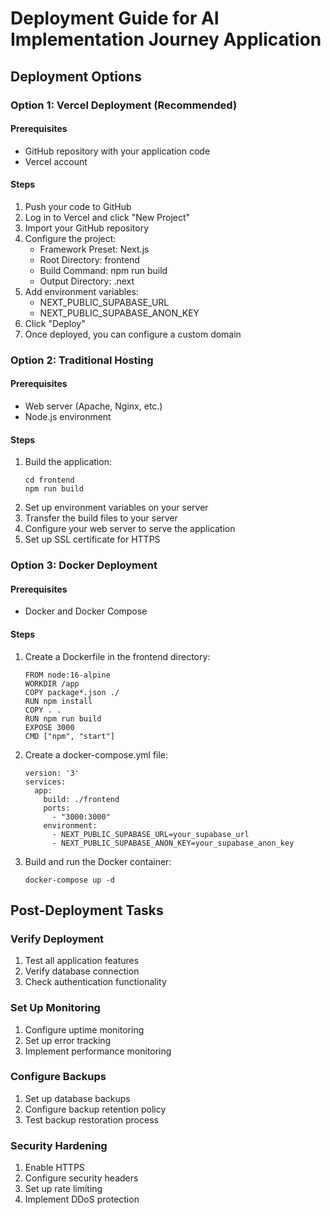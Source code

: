 # Deployment Guide for AI Implementation Journey Application

## Deployment Options

### Option 1: Vercel Deployment (Recommended)

#### Prerequisites
- GitHub repository with your application code
- Vercel account

#### Steps
1. Push your code to GitHub
2. Log in to Vercel and click "New Project"
3. Import your GitHub repository
4. Configure the project:
   - Framework Preset: Next.js
   - Root Directory: frontend
   - Build Command: npm run build
   - Output Directory: .next
5. Add environment variables:
   - NEXT_PUBLIC_SUPABASE_URL
   - NEXT_PUBLIC_SUPABASE_ANON_KEY
6. Click "Deploy"
7. Once deployed, you can configure a custom domain

### Option 2: Traditional Hosting

#### Prerequisites
- Web server (Apache, Nginx, etc.)
- Node.js environment

#### Steps
1. Build the application:
   ```
   cd frontend
   npm run build
   ```
2. Set up environment variables on your server
3. Transfer the build files to your server
4. Configure your web server to serve the application
5. Set up SSL certificate for HTTPS

### Option 3: Docker Deployment

#### Prerequisites
- Docker and Docker Compose

#### Steps
1. Create a Dockerfile in the frontend directory:
   ```
   FROM node:16-alpine
   WORKDIR /app
   COPY package*.json ./
   RUN npm install
   COPY . .
   RUN npm run build
   EXPOSE 3000
   CMD ["npm", "start"]
   ```
2. Create a docker-compose.yml file:
   ```
   version: '3'
   services:
     app:
       build: ./frontend
       ports:
         - "3000:3000"
       environment:
         - NEXT_PUBLIC_SUPABASE_URL=your_supabase_url
         - NEXT_PUBLIC_SUPABASE_ANON_KEY=your_supabase_anon_key
   ```
3. Build and run the Docker container:
   ```
   docker-compose up -d
   ```

## Post-Deployment Tasks

### Verify Deployment
1. Test all application features
2. Verify database connection
3. Check authentication functionality

### Set Up Monitoring
1. Configure uptime monitoring
2. Set up error tracking
3. Implement performance monitoring

### Configure Backups
1. Set up database backups
2. Configure backup retention policy
3. Test backup restoration process

### Security Hardening
1. Enable HTTPS
2. Configure security headers
3. Set up rate limiting
4. Implement DDoS protection
